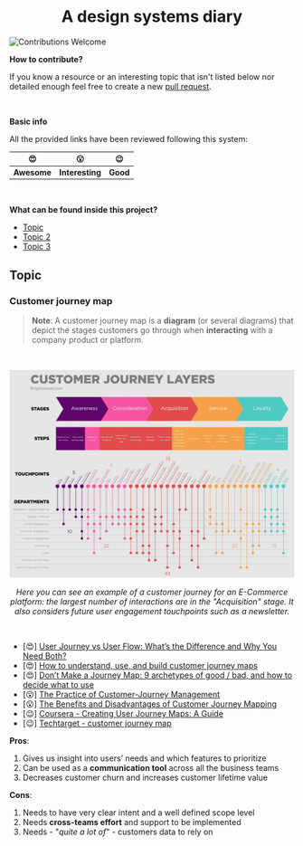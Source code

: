 <h1 align=center>A design systems diary</h1>

![Contributions Welcome](https://img.shields.io/badge/Contributions-welcome-blue.svg)

**How to contribute?**

If you know a resource or an interesting topic that isn't listed below nor detailed enough feel free to create a new [pull request](https://github.com/ChrisUser/design-systems-diary/pulls).

<br />

**Basic info**

All the provided links have been reviewed following this system:

|     😍      |       😮        |    😉    |
| :---------: | :-------------: | :------: |
| **Awesome** | **Interesting** | **Good** |

<br />

**What can be found inside this project?**

- [Topic](#topic)
- [Topic 2](#topic-2)
- [Topic 3](#topic-3)

## Topic

### Customer journey map

> **Note**: A customer journey map is a **diagram** (or several diagrams) that depict the stages customers go through when **interacting** with a company product or platform.

<br />

<div align=center>

![BrightVessel's customer journey layers map](https://github.com/ChrisUser/design-systems-diary/blob/main/images/customer_journey_layers_brightvessel.jpg?raw=true)

_Here you can see an example of a customer journey for an E-Commerce platform: the largest number of interactions are in the "Acquisition" stage. It also considers future user engagement touchpoints such as a newsletter._

</div>

<br />

- [😍] [User Journey vs User Flow: What’s the Difference and Why You Need Both?](https://userpilot.com/blog/user-journey-vs-user-flow/)
- [😍] [How to understand, use, and build customer journey maps](https://www.fullstory.com/customer-journey-maps/)
- [😍] [Don’t Make a Journey Map: 9 archetypes of good / bad, and how to decide what to use](https://medium.com/@shahrsays/dont-make-a-journey-map-9-archetypes-of-good-bad-and-how-to-decide-what-to-use-d65abd30ec6f)
- [😮] [The Practice of Customer-Journey Management](https://www.nngroup.com/articles/customer-journey-management/)
- [😮] [The Benefits and Disadvantages of Customer Journey Mapping](https://www.genroe.com/blog/benefits-and-disadvantages-of-customer-journey-mapping/15321)
- [😉] [Coursera - Creating User Journey Maps: A Guide](https://www.coursera.org/articles/creating-user-journey-maps-a-guide)
- [😉] [Techtarget - customer journey map](https://www.techtarget.com/searchcustomerexperience/definition/customer-journey-map)

**Pros**:

1. Gives us insight into users’ needs and which features to prioritize
2. Can be used as a **communication tool** across all the business teams
3. Decreases customer churn and increases customer lifetime value

**Cons**:

1. Needs to have very clear intent and a well defined scope level
2. Needs **cross-teams effort** and support to be implemented
3. Needs - "_quite a lot of_" - customers data to rely on
